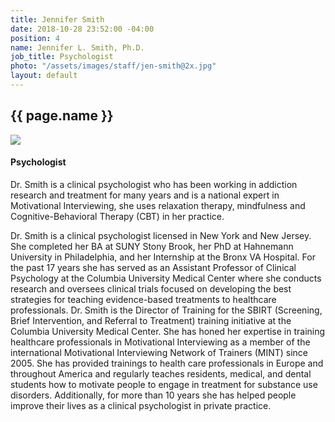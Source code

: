 ```yaml
---
title: Jennifer Smith
date: 2018-10-28 23:52:00 -04:00
position: 4
name: Jennifer L. Smith, Ph.D.
job_title: Psychologist
photo: "/assets/images/staff/jen-smith@2x.jpg"
layout: default
---
```


<section class="team-bio">
<h1 class="small">{{ page.name }}</h1>
<img class="team-bio-photo" src="{{ page.photo }}">
<div class="team-bio-text">
    <h4>Psychologist</h4>
    <p class="preview">
        Dr. Smith is a clinical psychologist who has been working in addiction research and treatment for many years and is a national expert in Motivational Interviewing, she uses relaxation therapy, mindfulness and Cognitive-Behavioral Therapy (CBT) in her practice.
    </p>
    <p>
    Dr. Smith is a clinical psychologist licensed in New York and New Jersey.  She completed her BA at SUNY Stony Brook, her PhD at Hahnemann University in Philadelphia, and her Internship at the Bronx VA Hospital. For the past 17 years she has served as an Assistant Professor of Clinical Psychology at the Columbia University Medical Center where she conducts research and oversees clinical trials focused on developing the best strategies for teaching evidence-based treatments to healthcare professionals. Dr. Smith is the Director of Training for the SBIRT (Screening, Brief Intervention, and Referral to Treatment) training initiative at the Columbia University Medical Center.  She has honed her expertise in training healthcare professionals in Motivational Interviewing as a member of the international Motivational Interviewing Network of Trainers (MINT) since 2005.  She has provided trainings to health care professionals in Europe and throughout America and regularly teaches residents, medical, and dental students how to motivate people to engage in treatment for substance use disorders.  Additionally, for more than 10 years she has helped people improve their lives as a clinical psychologist in private practice. 
    </p>
</div>
<section>

